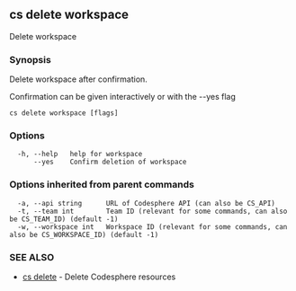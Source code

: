 ## cs delete workspace

Delete workspace

### Synopsis

Delete workspace after confirmation.

Confirmation can be given interactively or with the --yes flag

```
cs delete workspace [flags]
```

### Options

```
  -h, --help   help for workspace
      --yes    Confirm deletion of workspace
```

### Options inherited from parent commands

```
  -a, --api string      URL of Codesphere API (can also be CS_API)
  -t, --team int        Team ID (relevant for some commands, can also be CS_TEAM_ID) (default -1)
  -w, --workspace int   Workspace ID (relevant for some commands, can also be CS_WORKSPACE_ID) (default -1)
```

### SEE ALSO

* [cs delete](cs_delete.md)	 - Delete Codesphere resources

